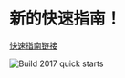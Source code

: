 # 新的快速指南！

[快速指南链接](http://www.typescriptlang.org/samples/index.html)

![Build 2017 quick starts](../../assets/images/quick-start/build-2017-quick-starts-yay.png)
